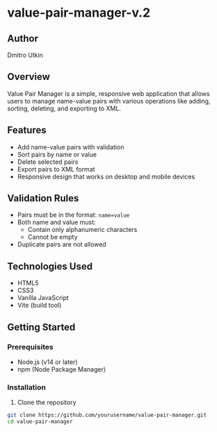 # value-pair-manager-v.2

## Author

Dmitro Utkin

## Overview
Value Pair Manager is a simple, responsive web application that allows users to manage name-value pairs with various operations like adding, sorting, deleting, and exporting to XML.

## Features
- Add name-value pairs with validation
- Sort pairs by name or value
- Delete selected pairs
- Export pairs to XML format
- Responsive design that works on desktop and mobile devices

## Validation Rules
- Pairs must be in the format: `name=value`
- Both name and value must:
  - Contain only alphanumeric characters
  - Cannot be empty
- Duplicate pairs are not allowed

## Technologies Used
- HTML5
- CSS3
- Vanilla JavaScript
- Vite (build tool)

## Getting Started

### Prerequisites
- Node.js (v14 or later)
- npm (Node Package Manager)

### Installation
1. Clone the repository
```bash
git clone https://github.com/yourusername/value-pair-manager.git
cd value-pair-manager